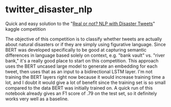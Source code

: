 # twitter_disaster_nlp
Quick and easy solution to the "[Real or not? NLP with Disaster Tweets](https://www.kaggle.com/c/nlp-getting-started)" kaggle competition

The objective of this competition is to classify whether tweets are actually about natural disasters or if they are simply using figurative language. Since BERT was developed specifically to be good at capturing semantic differences in language based solely on context, e.g. "bank vault" vs. "river bank," it's a really good place to start on this competition. This approach uses the BERT uncased large model to generate an embedding for each tweet, then uses that as an input to a bidirectional LSTM layer. I'm not training the BERT layers right now because it would increase training time a lot, and I doubt it would give a lot of benefit since the training set is so small compared to the data BERT was initially trained on. A quick run of this notebook already gives an F1 score of .79 on the test set, so it definitely works very well as a baseline.
